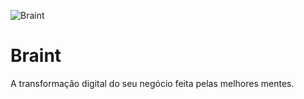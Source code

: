 ![Braint](https://firebasestorage.googleapis.com/v0/b/site-braint-b7b33.appspot.com/o/Transformar_o_cenrio_universitrio_(1).png?alt=media&token=791f756a-ed6d-4535-8482-daf93f12e79b)

<h1>Braint</h1>
<p>A transformação digital do seu negócio feita pelas melhores mentes.</p>
